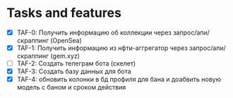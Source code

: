 # Tasks and features

- [X] TAF-0: Получить информацию об коллекции через запрос/апи/скраппинг (OpenSea)
- [X] TAF-1: Получить информацию из нфти-аггрегатор через запрос/апи/скраппинг (gem.xyz)
- [ ] TAF-2: Создать телеграм бота (скелет)
- [X] TAF-3: Создать базу данных для бота
- [X] TAF-4: обновить колонки в бд профиля для бана и доабвить новую модель с баном и сроком действия